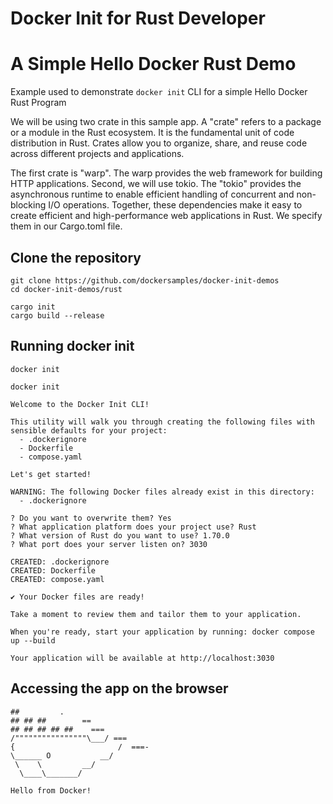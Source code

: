 # Docker Init for Rust Developer

# A Simple Hello Docker Rust Demo 

Example used to demonstrate ```docker init``` CLI for a simple Hello Docker Rust Program

We will be using two crate in this sample app. A "crate" refers to a package or a module in the Rust ecosystem. It is the fundamental unit of code distribution in Rust. Crates allow you to organize, share, and reuse code across different projects and applications.

The first crate is "warp".  The warp provides the web framework for building HTTP applications. Second, we will use tokio. The "tokio" provides the asynchronous runtime to enable efficient handling of concurrent and non-blocking I/O operations. Together, these dependencies make it easy to create efficient and high-performance web applications in Rust. We specify them in our Cargo.toml file.

## Clone the repository

```
git clone https://github.com/dockersamples/docker-init-demos
cd docker-init-demos/rust
```

```
cargo init
cargo build --release
```

## Running docker init

```
docker init
```

```
docker init

Welcome to the Docker Init CLI!

This utility will walk you through creating the following files with sensible defaults for your project:
  - .dockerignore
  - Dockerfile
  - compose.yaml

Let's get started!

WARNING: The following Docker files already exist in this directory:
  - .dockerignore

? Do you want to overwrite them? Yes
? What application platform does your project use? Rust
? What version of Rust do you want to use? 1.70.0
? What port does your server listen on? 3030

CREATED: .dockerignore
CREATED: Dockerfile
CREATED: compose.yaml

✔ Your Docker files are ready!

Take a moment to review them and tailor them to your application.

When you're ready, start your application by running: docker compose up --build

Your application will be available at http://localhost:3030
```


## Accessing the app on the browser

```
##         .
## ## ##        ==
## ## ## ## ##    ===
/""""""""""""""""\___/ ===
{                       /  ===-
\______ O           __/
 \    \         __/
  \____\_______/

Hello from Docker!
```
